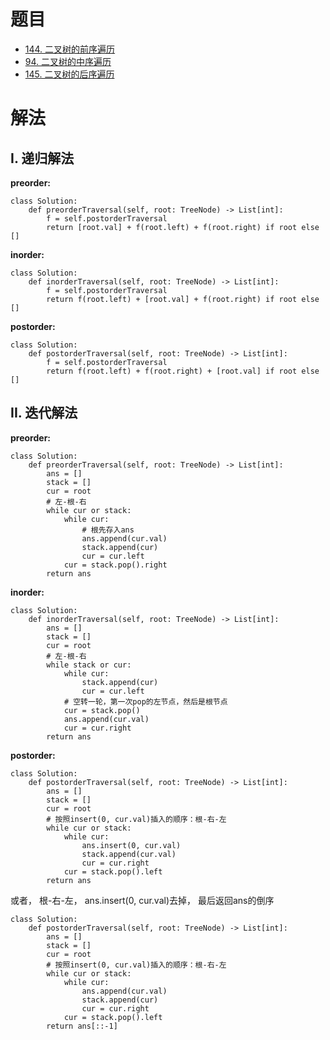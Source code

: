 # 题目
- [144. 二叉树的前序遍历](https://leetcode-cn.com/problems/binary-tree-preorder-traversal/)
- [94. 二叉树的中序遍历](https://leetcode-cn.com/problems/binary-tree-inorder-traversal/)
- [145. 二叉树的后序遍历](https://leetcode-cn.com/problems/binary-tree-postorder-traversal/)

# 解法

## I. 递归解法

**preorder:**
```python3
class Solution:
    def preorderTraversal(self, root: TreeNode) -> List[int]:
        f = self.postorderTraversal
        return [root.val] + f(root.left) + f(root.right) if root else []
```

**inorder:**
```python3
class Solution:
    def inorderTraversal(self, root: TreeNode) -> List[int]:
        f = self.postorderTraversal
        return f(root.left) + [root.val] + f(root.right) if root else []
```

**postorder:**
```python3
class Solution:
    def postorderTraversal(self, root: TreeNode) -> List[int]:
        f = self.postorderTraversal
        return f(root.left) + f(root.right) + [root.val] if root else []
```

## II. 迭代解法

**preorder:**
```python3
class Solution:
    def preorderTraversal(self, root: TreeNode) -> List[int]:
        ans = []
        stack = []
        cur = root
        # 左-根-右
        while cur or stack:
            while cur:
                # 根先存入ans
                ans.append(cur.val)
                stack.append(cur)
                cur = cur.left
            cur = stack.pop().right
        return ans
```

**inorder:**
```python3
class Solution:
    def inorderTraversal(self, root: TreeNode) -> List[int]:
        ans = []
        stack = []
        cur = root
        # 左-根-右
        while stack or cur:
            while cur:
                stack.append(cur)
                cur = cur.left
            # 空转一轮，第一次pop的左节点，然后是根节点
            cur = stack.pop()
            ans.append(cur.val)
            cur = cur.right
        return ans
```

**postorder:**
```python3
class Solution:
    def postorderTraversal(self, root: TreeNode) -> List[int]:
        ans = []
        stack = []
        cur = root
        # 按照insert(0, cur.val)插入的顺序：根-右-左
        while cur or stack:
            while cur:
                ans.insert(0, cur.val)
                stack.append(cur.val)
                cur = cur.right
            cur = stack.pop().left
        return ans
```

或者， 根-右-左， ans.insert(0, cur.val)去掉， 最后返回ans的倒序
```python3
class Solution:
    def postorderTraversal(self, root: TreeNode) -> List[int]:
        ans = []
        stack = []
        cur = root
        # 按照insert(0, cur.val)插入的顺序：根-右-左
        while cur or stack:
            while cur:
                ans.append(cur.val)
                stack.append(cur)
                cur = cur.right
            cur = stack.pop().left
        return ans[::-1]
```
